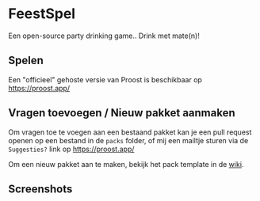 # FeestSpel
Een open-source party drinking game.. Drink met mate(n)!

## Spelen
Een "officieel" gehoste versie van Proost is beschikbaar op https://proost.app/

## Vragen toevoegen / Nieuw pakket aanmaken
Om vragen toe te voegen aan een bestaand pakket kan je een pull request openen op een bestand in de `packs` folder, of mij een mailtje sturen via de `Suggesties?` link op https://proost.app/

Om een nieuw pakket aan te maken, bekijk het pack template in de [wiki](https://github.com/Naamloos/FeestSpel/wiki/Pack-Template).

## Screenshots